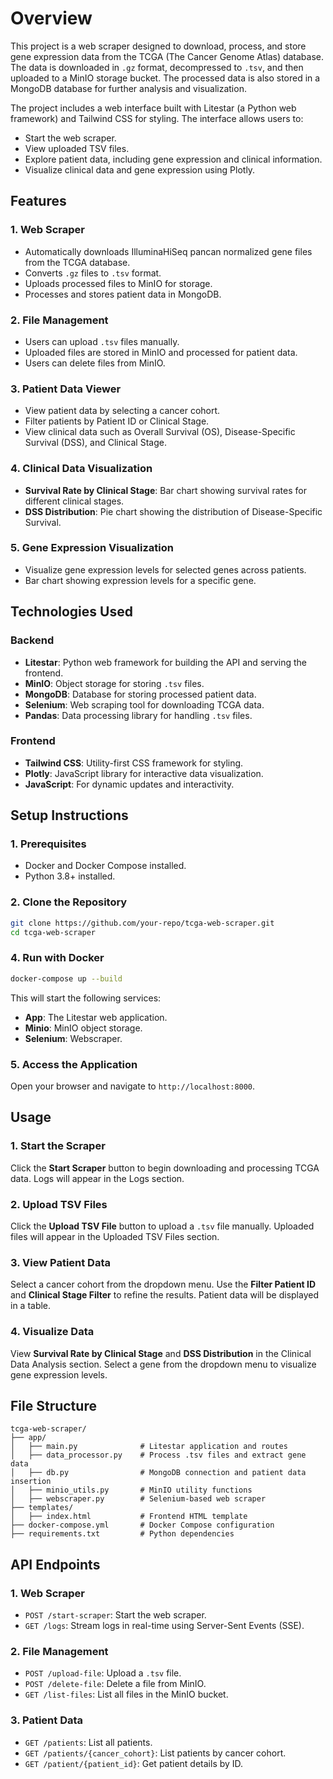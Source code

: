# Overview
This project is a web scraper designed to download, process, and store gene expression data from the TCGA (The Cancer Genome Atlas) database. The data is downloaded in `.gz` format, decompressed to `.tsv`, and then uploaded to a MinIO storage bucket. The processed data is also stored in a MongoDB database for further analysis and visualization.

The project includes a web interface built with Litestar (a Python web framework) and Tailwind CSS for styling. The interface allows users to:
- Start the web scraper.
- View uploaded TSV files.
- Explore patient data, including gene expression and clinical information.
- Visualize clinical data and gene expression using Plotly.

## Features
### 1. Web Scraper
- Automatically downloads IlluminaHiSeq pancan normalized gene files from the TCGA database.
- Converts `.gz` files to `.tsv` format.
- Uploads processed files to MinIO for storage.
- Processes and stores patient data in MongoDB.

### 2. File Management
- Users can upload `.tsv` files manually.
- Uploaded files are stored in MinIO and processed for patient data.
- Users can delete files from MinIO.

### 3. Patient Data Viewer
- View patient data by selecting a cancer cohort.
- Filter patients by Patient ID or Clinical Stage.
- View clinical data such as Overall Survival (OS), Disease-Specific Survival (DSS), and Clinical Stage.

### 4. Clinical Data Visualization
- **Survival Rate by Clinical Stage**: Bar chart showing survival rates for different clinical stages.
- **DSS Distribution**: Pie chart showing the distribution of Disease-Specific Survival.

### 5. Gene Expression Visualization
- Visualize gene expression levels for selected genes across patients.
- Bar chart showing expression levels for a specific gene.

## Technologies Used
### Backend
- **Litestar**: Python web framework for building the API and serving the frontend.
- **MinIO**: Object storage for storing `.tsv` files.
- **MongoDB**: Database for storing processed patient data.
- **Selenium**: Web scraping tool for downloading TCGA data.
- **Pandas**: Data processing library for handling `.tsv` files.

### Frontend
- **Tailwind CSS**: Utility-first CSS framework for styling.
- **Plotly**: JavaScript library for interactive data visualization.
- **JavaScript**: For dynamic updates and interactivity.

## Setup Instructions
### 1. Prerequisites
- Docker and Docker Compose installed.
- Python 3.8+ installed.

### 2. Clone the Repository
```bash
git clone https://github.com/your-repo/tcga-web-scraper.git
cd tcga-web-scraper
```

### 4. Run with Docker
```bash
docker-compose up --build
```
This will start the following services:
- **App**: The Litestar web application.
- **Minio**: MinIO object storage.
- **Selenium**: Webscraper.

### 5. Access the Application
Open your browser and navigate to `http://localhost:8000`.

## Usage
### 1. Start the Scraper
Click the **Start Scraper** button to begin downloading and processing TCGA data. Logs will appear in the Logs section.

### 2. Upload TSV Files
Click the **Upload TSV File** button to upload a `.tsv` file manually. Uploaded files will appear in the Uploaded TSV Files section.

### 3. View Patient Data
Select a cancer cohort from the dropdown menu. Use the **Filter Patient ID** and **Clinical Stage Filter** to refine the results. Patient data will be displayed in a table.

### 4. Visualize Data
View **Survival Rate by Clinical Stage** and **DSS Distribution** in the Clinical Data Analysis section. Select a gene from the dropdown menu to visualize gene expression levels.

## File Structure
```plaintext
tcga-web-scraper/
├── app/
│   ├── main.py              # Litestar application and routes
│   ├── data_processor.py    # Process .tsv files and extract gene data
│   ├── db.py                # MongoDB connection and patient data insertion
│   ├── minio_utils.py       # MinIO utility functions
│   ├── webscraper.py        # Selenium-based web scraper
├── templates/
│   ├── index.html           # Frontend HTML template
├── docker-compose.yml       # Docker Compose configuration
├── requirements.txt         # Python dependencies
```

## API Endpoints
### 1. Web Scraper
- `POST /start-scraper`: Start the web scraper.
- `GET /logs`: Stream logs in real-time using Server-Sent Events (SSE).

### 2. File Management
- `POST /upload-file`: Upload a `.tsv` file.
- `POST /delete-file`: Delete a file from MinIO.
- `GET /list-files`: List all files in the MinIO bucket.

### 3. Patient Data
- `GET /patients`: List all patients.
- `GET /patients/{cancer_cohort}`: List patients by cancer cohort.
- `GET /patient/{patient_id}`: Get patient details by ID.

